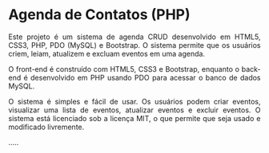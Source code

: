 # Agenda de Contatos (PHP)
<p align="justify">
Este projeto é um sistema de agenda CRUD desenvolvido em HTML5, CSS3, PHP, PDO (MySQL) e Bootstrap. O sistema permite que os usuários criem, leiam, atualizem e excluam eventos em uma agenda.</p>

<p align="justify">O front-end é construído com HTML5, CSS3 e Bootstrap, enquanto o back-end é desenvolvido em PHP usando PDO para acessar o banco de dados MySQL. </p>

<p align="justify">O sistema é simples e fácil de usar. Os usuários podem criar eventos, visualizar uma lista de eventos, atualizar eventos e excluir eventos. O sistema está licenciado sob a licença MIT, o que permite que seja usado e modificado livremente.</p>
.....
